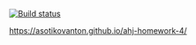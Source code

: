 [![Build status](https://ci.appveyor.com/api/projects/status/ach38mpg42tlqn0t?svg=true)](https://ci.appveyor.com/project/AsotikovAnton/ahj-homework-4)

https://asotikovanton.github.io/ahj-homework-4/
